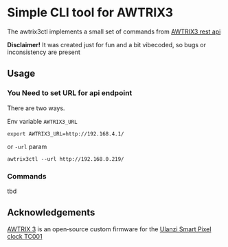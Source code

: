# Simple CLI tool for AWTRIX3 
The awtrix3ctl implements a small set of commands from [AWTRIX3 rest api](https://blueforcer.github.io/awtrix3/#/api)


**Disclaimer!** It was created just for fun and a bit vibecoded, so bugs or inconsistency are present


## Usage

### You Need to set URL for api endpoint

There are two ways.

Env variable `AWTRIX3_URL`
```
export AWTRIX3_URL=http://192.168.4.1/
```

or `-url` param

```
awtrix3ctl --url http://192.168.0.219/ 
```

### Commands

tbd


## Acknowledgements
[AWTRIX 3](https://github.com/Blueforcer/awtrix3) is an open‑source custom firmware for the [Ulanzi Smart Pixel clock TC001](https://www.ulanzi.com/products/ulanzi-pixel-smart-clock-2882)

